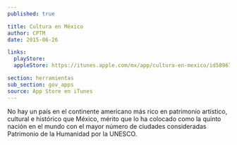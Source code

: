 ```yaml
---
published: true

title: Cultura en México
author: CPTM
date: 2015-06-26

links:
  playStore:
  appleStore: https://itunes.apple.com/mx/app/cultura-en-mexico/id589677831?mt=8

section: herramientas
sub_section: gov_apps
source: App Store en iTunes
---
```

No hay un país en el continente americano más rico en patrimonio artístico, cultural e histórico que México, mérito que lo ha colocado como la quinto nación en el mundo con el mayor número de ciudades consideradas Patrimonio de la Humanidad por la UNESCO.
